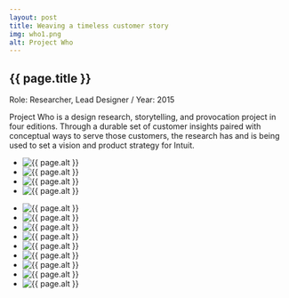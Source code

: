 ```yaml
---
layout: post
title: Weaving a timeless customer story
img: who1.png
alt: Project Who
---
```

<section>
  <h1>{{ page.title }}</h1>
  <p class="meta">Role: Researcher, Lead Designer <span class="lt">/</span> Year: 2015</p>
  <p>Project Who is a design research, storytelling, and provocation project in four editions. Through a durable set of customer insights paired with conceptual ways to serve those customers, the research has and is being used to set a vision and product strategy for Intuit.</p>
</section>

<ul class="grid fade" id="grid">
  <li class="full"><img src="{{ site.url }}/img/work/who2.png" alt="{{ page.alt }}" /></li>
  <li class="full"><img src="{{ site.url }}/img/work/who12.jpg" alt="{{ page.alt }}" /></li>
  <li class="full"><img src="{{ site.url }}/img/work/who13.jpg" alt="{{ page.alt }}" /></li>
  <li class="full"><img src="{{ site.url }}/img/work/who14.jpg" alt="{{ page.alt }}" /></li>
</ul>
<ul class="grid fade" id="grid">
  <li class="half"><img src="{{ site.url }}/img/work/who3.jpg" alt="{{ page.alt }}" /></li>
  <li class="half"><img src="{{ site.url }}/img/work/who4.jpg" alt="{{ page.alt }}" /></li>
  <li class="half"><img src="{{ site.url }}/img/work/who5.jpg" alt="{{ page.alt }}" /></li>
  <li class="half"><img src="{{ site.url }}/img/work/who6.jpg" alt="{{ page.alt }}" /></li>
  <li class="half"><img src="{{ site.url }}/img/work/who7.jpg" alt="{{ page.alt }}" /></li>
  <li class="half"><img src="{{ site.url }}/img/work/who8.jpg" alt="{{ page.alt }}" /></li>
  <li class="half"><img src="{{ site.url }}/img/work/who9.jpg" alt="{{ page.alt }}" /></li>
  <li class="half"><img src="{{ site.url }}/img/work/who10.jpg" alt="{{ page.alt }}" /></li>
  <li class="half"><img src="{{ site.url }}/img/work/who11.jpg" alt="{{ page.alt }}" /></li>
</ul>